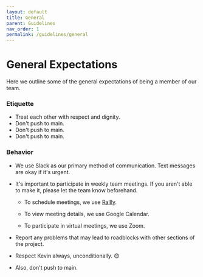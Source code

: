 ```yaml
---
layout: default
title: General
parent: Guidelines
nav_order: 1
permalink: /guidelines/general
---
```


# General Expectations

Here we outline some of the general expectations of being a member of our team.

### Etiquette

- Treat each other with respect and dignity.
- Don't push to main.
- Don't push to main.
- Don't push to main.

### Behavior

- We use Slack as our primary method of  communication. Text messages are okay if it's urgent.

- It's important to participate in weekly team meetings.  If you aren't able to make it, please let the team know beforehand.

    - To schedule meetings, we use [Rallly](https://rallly.co/).

    - To view meeting details, we use Google Calendar.

    - To participate in virtual meetings, we use Zoom.

- Report any problems that may lead to roadblocks with other sections of the project.

- Respect Kevin always, unconditionally. 😊

- Also, don't push to main.
